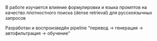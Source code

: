 В работе изучается влияние формулировки и языка промптов на качество плотностного поиска (dense retrieval) для русскоязычных запросов

Разработан и воспроизведён pipeline “перевод → генерация → автофильтрация → обучение" 
